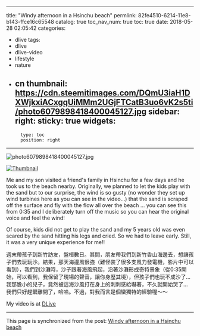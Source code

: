 
---
title: "Windy afternoon in a Hsinchu beach"
permlink: 82fe4510-6214-11e8-b143-ffce16c65548
catalog: true
toc_nav_num: true
toc: true
date: 2018-05-28 02:05:42
categories:
- dlive
tags:
- dlive
- dlive-video
- lifestyle
- nature
- cn
thumbnail: https://cdn.steemitimages.com/DQmU3iaH1DXWjkxiACxgqUiMMm2UGjFTCatB3uo6vK2s5ti/photo6079898418400045127.jpg
sidebar:
    right:
        sticky: true
widgets:
    -
        type: toc
        position: right
---


![photo6079898418400045127.jpg](https://cdn.steemitimages.com/DQmU3iaH1DXWjkxiACxgqUiMMm2UGjFTCatB3uo6vK2s5ti/photo6079898418400045127.jpg)

[![Thumbnail](https://dlive.biz:8080/QmVossSwZgaxvK1HZweeGZqtKV2awZrNNccZ14z1KxY4PR)](https://dlive.io/video/deanliu/82fe4510-6214-11e8-b143-ffce16c65548)

Me and my son visited a friend's family in Hsinchu for a few days and he took us to the beach nearby. Originally, we planned to let the kids play with the sand but to our surprise, the wind is so gusty (no wonder they set up wind turbines here as you can see in the video...) that the sand is scraped off the surface and fly with the flow all over the beach ... you can see this from 0:35 and I deliberately turn off the music so you can hear the original voice and feel the wind!

Of course, kids did not get to play the sand and my 5 years old was even scared by the sand hitting his legs and cried. So we had to leave early. Still, it was a very unique experience for me!! 

週末帶孩子到新竹訪友，盤桓數日。其間，朋友帶我們到新竹香山海邊去，想讓孩子們去玩玩沙。結果，那天海邊風很強（難怪裝了很多支風力發電機，影片中可以看到），我們到沙灘時，沙子跟著海風飛起，沿著沙灘形成奇特景象（從0:35開始，可以看到，我保留了現場的聲音，讓你身歷其境），但孩子們也玩不成沙了... 我那膽小的兒子，竟然被這海沙風打在身上的刺刺感給嚇著，不久就開始哭了... 我們只好趕緊離開了，哈哈。不過，對我而言是個蠻獨特的經驗喔～～


My video is at [DLive](https://dlive.io/video/deanliu/82fe4510-6214-11e8-b143-ffce16c65548)

- - -

This page is synchronized from the post: [Windy afternoon in a Hsinchu beach](https://steemit.com/@deanliu/82fe4510-6214-11e8-b143-ffce16c65548)
